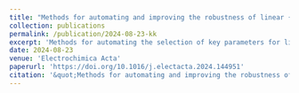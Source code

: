 ```yaml
---
title: "Methods for automating and improving the robustness of linear {Kramers-Kronig} tests for the purposes of validating immittance spectra"
collection: publications
permalink: /publication/2024-08-23-kk
excerpt: 'Methods for automating the selection of key parameters for linear Kramers–Kronig tests are described.'
date: 2024-08-23
venue: 'Electrochimica Acta'
paperurl: 'https://doi.org/10.1016/j.electacta.2024.144951'
citation: '&quot;Methods for automating and improving the robustness of linear {Kramers-Kronig} tests for the purposes of validating immittance spectra&quot;, <i>Electrochim. Acta</i>, 2024, 504, 144951'
---
```


